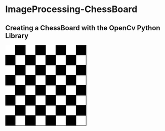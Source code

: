 # ImageProcessing-ChessBoard
<h2>Creating a ChessBoard with the  OpenCv Python Library</h2>
<img src="chess_board.jpg">

